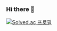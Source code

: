 ### Hi there 👋


[![Solved.ac
프로필](http://mazassumnida.wtf/api/v2/generate_badge?boj={wwiviww})](https://solved.ac/{wwiviww})

<!--
**ssh00n/ssh00n** is a ✨ _special_ ✨ repository because its `README.md` (this file) appears on your GitHub profile.

Here are some ideas to get you started:

- 🔭 I’m currently working on ...
- 🌱 I’m currently learning ...
- 👯 I’m looking to collaborate on ...
- 🤔 I’m looking for help with ...
- 💬 Ask me about ...
- 📫 How to reach me: ...
- 😄 Pronouns: ...
- ⚡ Fun fact: ...
-->

